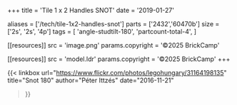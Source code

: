 +++
title = 'Tile 1 x 2 Handles SNOT'
date  = '2019-01-27'

aliases = ['/tech/tile-1x2-handles-snot']
parts = ['2432','60470b']
size  = ['2s', '2s', '4p']
tags  = [
  'angle-studtilt-180',
  'partcount-total-4',
]

[[resources]]
src              = 'image.png'
params.copyright = '©2025 BrickCamp'

[[resources]]
src              = 'model.ldr'
params.copyright = '©2025 BrickCamp'
+++

{{< linkbox
    url="https://www.flickr.com/photos/legohungary/31164198135"
    title="Snot 180"
    author="Péter Ittzés"
    date="2016-11-21"
>}}
